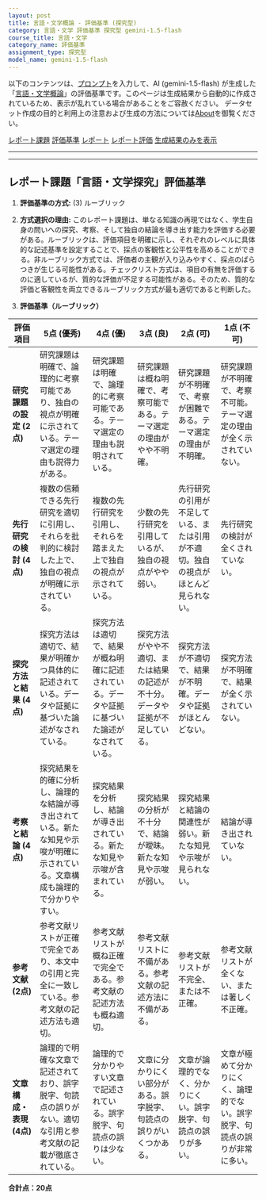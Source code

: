 ```yaml
---
layout: post
title: 言語・文学概論 - 評価基準 (探究型)
category: 言語・文学 評価基準 探究型 gemini-1.5-flash
course_title: 言語・文学
category_name: 評価基準
assignment_type: 探究型
model_name: gemini-1.5-flash
---
```


以下のコンテンツは、[プロンプト](https://github.com/takedatoshiyuki/synthetic_assignments/tree/main/generated/言語・文学/gemini-1.5-flash/prompt_評価基準-探究型.md)を入力して、AI (gemini-1.5-flash) が生成した「[言語・文学概論](/contents/言語・文学/)」の評価基準です。このページは生成結果から自動的に作成されているため、表示が乱れている場合があることをご容赦ください。
データセット作成の目的と利用上の注意および生成の方法については[About](/About)を御覧ください。

[レポート課題](../レポート課題-探究型)
[評価基準](../評価基準-探究型)
[レポート](../レポート-探究型)
[レポート評価](../レポート評価-探究型)
[生成結果のみを表示](https://github.com/takedatoshiyuki/synthetic_assignments/tree/main/generated/言語・文学/gemini-1.5-flash/評価基準-探究型.md)
  

***
***
  
## レポート課題「言語・文学探究」評価基準

1. **評価基準の方式:** (3) ルーブリック

2. **方式選択の理由:** このレポート課題は、単なる知識の再現ではなく、学生自身の問いへの探究、考察、そして独自の結論を導き出す能力を評価する必要がある。ルーブリックは、評価項目を明確に示し、それぞれのレベルに具体的な記述基準を設定することで、採点の客観性と公平性を高めることができる。非ルーブリック方式では、評価者の主観が入り込みやすく、採点のばらつきが生じる可能性がある。チェックリスト方式は、項目の有無を評価するのに適しているが、質的な評価が不足する可能性がある。そのため、質的な評価と客観性を両立できるルーブリック方式が最も適切であると判断した。


3. **評価基準（ルーブリック）**

| 評価項目 | 5点 (優秀) | 4点 (優) | 3点 (良) | 2点 (可) | 1点 (不可) |
|---|---|---|---|---|---|
| **研究課題の設定 (2点)** | 研究課題は明確で、論理的に考察可能であり、独自の視点が明確に示されている。テーマ選定の理由も説得力がある。 | 研究課題は明確で、論理的に考察可能である。テーマ選定の理由も説明されている。 | 研究課題は概ね明確で、考察可能である。テーマ選定の理由がやや不明確。 | 研究課題が不明確で、考察が困難である。テーマ選定の理由が不明確。 | 研究課題が不明確で、考察不可能。テーマ選定の理由が全く示されていない。 |
| **先行研究の検討 (4点)** | 複数の信頼できる先行研究を適切に引用し、それらを批判的に検討した上で、独自の視点が明確に示されている。 | 複数の先行研究を引用し、それらを踏まえた上で独自の視点が示されている。 | 少数の先行研究を引用しているが、独自の視点がやや弱い。 | 先行研究の引用が不足している、または引用が不適切。独自の視点がほとんど見られない。 | 先行研究の検討が全くされていない。 |
| **探究方法と結果 (4点)** | 探究方法は適切で、結果が明確かつ具体的に記述されている。データや証拠に基づいた論述がなされている。 | 探究方法は適切で、結果が概ね明確に記述されている。データや証拠に基づいた論述がなされている。 | 探究方法がやや不適切、または結果の記述が不十分。データや証拠が不足している。 | 探究方法が不適切で、結果が不明確。データや証拠がほとんどない。 | 探究方法が不明確で、結果が全く示されていない。 |
| **考察と結論 (4点)** | 探究結果を的確に分析し、論理的な結論が導き出されている。新たな知見や示唆が明確に示されている。文章構成も論理的で分かりやすい。 | 探究結果を分析し、結論が導き出されている。新たな知見や示唆が含まれている。 | 探究結果の分析が不十分で、結論が曖昧。新たな知見や示唆が弱い。 | 探究結果と結論の関連性が弱い。新たな知見や示唆が見られない。 | 結論が導き出されていない。 |
| **参考文献 (2点)** | 参考文献リストが正確で完全であり、本文中の引用と完全に一致している。参考文献の記述方法も適切。 | 参考文献リストが概ね正確で完全である。参考文献の記述方法も概ね適切。 | 参考文献リストに不備がある。参考文献の記述方法に不備がある。 | 参考文献リストが不完全、または不正確。 | 参考文献リストが全くない、または著しく不正確。 |
| **文章構成・表現 (4点)** | 論理的で明確な文章で記述されており、誤字脱字、句読点の誤りがない。適切な引用と参考文献の記載が徹底されている。 | 論理的で分かりやすい文章で記述されている。誤字脱字、句読点の誤りは少ない。 | 文章に分かりにくい部分がある。誤字脱字、句読点の誤りがいくつかある。 | 文章が論理的でなく、分かりにくい。誤字脱字、句読点の誤りが多い。 | 文章が極めて分かりにくく、論理的でない。誤字脱字、句読点の誤りが非常に多い。 |


**合計点：20点**
